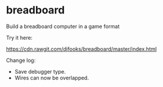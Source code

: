 # breadboard
Build a breadboard computer in a game format

Try it here:

https://cdn.rawgit.com/djfooks/breadboard/master/index.html

Change log:

- Save debugger type.
- Wires can now be overlapped.
